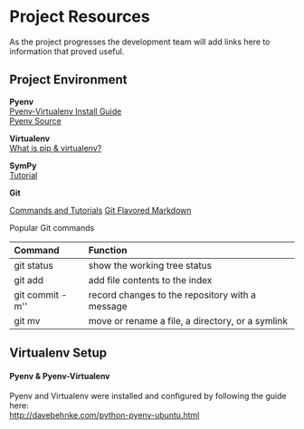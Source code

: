 # Project Resources
As the project progresses the development team will add links here
to information that proved useful.

## Project Environment
**Pyenv**  
[Pyenv-Virtualenv Install Guide](http://davebehnke.com/python-pyenv-ubuntu.html)  
[Pyenv Source](https://github.com/yyuu/pyenv)  

**Virtualenv**  
[What is pip & virtualenv?](http://www.dabapps.com/blog/introduction-to-pip-and-virtualenv-python/)  

**SymPy**  
[Tutorial](http://docs.sympy.org/latest/tutorial/)  

**Git**  

[Commands and Tutorials](http://git-scm.com/)
[Git Flavored Markdown](https://help.github.com/articles/github-flavored-markdown/)

Popular Git commands

| Command | Function |
| :------- | :-------- |
| git status |  show the working tree status |
| git add <file or directory> | add file contents to the index |
| git commit -m'<string>' | record changes to the repository with a message |
| git mv <source> <destination> | move or rename a file, a directory, or a symlink |


## Virtualenv Setup

#### **Pyenv & Pyenv-Virtualenv**  
Pyenv and Virtualenv were installed and configured by following the guide here:  
http://davebehnke.com/python-pyenv-ubuntu.html
